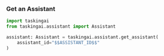 ### Get an Assistant

```python
import taskingai
from taskingai.assistant import Assistant

assistant: Assistant = taskingai.assistant.get_assistant(
    assistant_id="$$ASSISTANT_ID$$"
)
```
